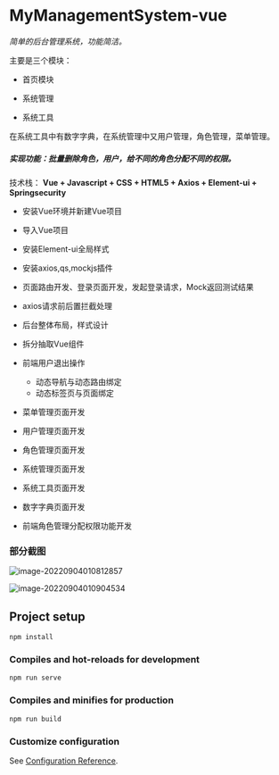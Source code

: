 # MyManagementSystem-vue

*简单的后台管理系统，功能简洁。*

主要是三个模块：

- 首页模块

- 系统管理

- 系统工具

在系统工具中有数字字典，在系统管理中又用户管理，角色管理，菜单管理。

##### 实现功能：批量删除角色，用户，给不同的角色分配不同的权限。

技术栈： **Vue + Javascript + CSS + HTML5 + Axios + Element-ui + Springsecurity**

- 安装Vue环境并新建Vue项目
- 导入Vue项目
- 安装Element-ui全局样式
- 安装axios,qs,mockjs插件
- 页面路由开发、登录页面开发，发起登录请求，Mock返回测试结果
- axios请求前后置拦截处理
- 后台整体布局，样式设计
- 拆分抽取Vue组件
- 前端用户退出操作
  - 动态导航与动态路由绑定
  - 动态标签页与页面绑定

- 菜单管理页面开发
- 用户管理页面开发
- 角色管理页面开发
- 系统管理页面开发
- 系统工具页面开发
- 数字字典页面开发
- 前端角色管理分配权限功能开发

### 部分截图

![image-20220904010812857](Mymanagement-system-vue/demo-pics/image-20220904010812857.png)



![image-20220904010904534](C:\Users\Administrator\AppData\Roaming\Typora\typora-user-images\image-20220904010904534.png)

## Project setup

```
npm install
```

### Compiles and hot-reloads for development
```
npm run serve
```

### Compiles and minifies for production
```
npm run build
```

### Customize configuration
See [Configuration Reference](https://cli.vuejs.org/config/).
